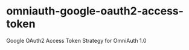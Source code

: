omniauth-google-oauth2-access-token
===================================

Google OAuth2 Access Token Strategy for OmniAuth 1.0
